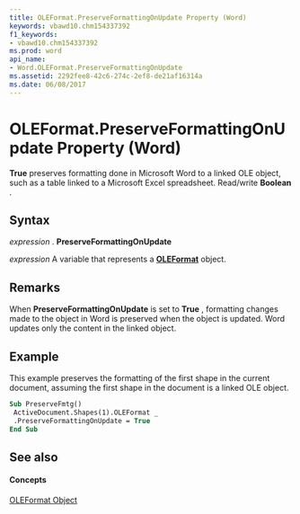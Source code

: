 ```yaml
---
title: OLEFormat.PreserveFormattingOnUpdate Property (Word)
keywords: vbawd10.chm154337392
f1_keywords:
- vbawd10.chm154337392
ms.prod: word
api_name:
- Word.OLEFormat.PreserveFormattingOnUpdate
ms.assetid: 2292fee8-42c6-274c-2ef8-de21af16314a
ms.date: 06/08/2017
---
```



# OLEFormat.PreserveFormattingOnUpdate Property (Word)

 **True** preserves formatting done in Microsoft Word to a linked OLE object, such as a table linked to a Microsoft Excel spreadsheet. Read/write **Boolean** .


## Syntax

 _expression_ . **PreserveFormattingOnUpdate**

 _expression_ A variable that represents a **[OLEFormat](oleformat-object-word.md)** object.


## Remarks

When  **PreserveFormattingOnUpdate** is set to **True** , formatting changes made to the object in Word is preserved when the object is updated. Word updates only the content in the linked object.


## Example

This example preserves the formatting of the first shape in the current document, assuming the first shape in the document is a linked OLE object.


```vb
Sub PreserveFmtg() 
 ActiveDocument.Shapes(1).OLEFormat _ 
 .PreserveFormattingOnUpdate = True 
End Sub
```


## See also


#### Concepts


[OLEFormat Object](oleformat-object-word.md)

